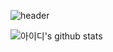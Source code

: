 ![header](https://capsule-render.vercel.app/api?type=waving&color=auto&height=350&section=header&text=welcome%20&&desc=jeongth's%20github%20profile&fontSize=100&fontAlign=50&fontAlignY=45&descSize=25&descAlign=70)

![아이디's github stats](https://github-readme-stats.vercel.app/api?username=jeongth90&show_icons=true)
